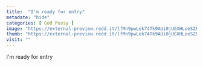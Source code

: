 ```yaml
---
title:  "I'm ready for entry"
metadate: "hide"
categories: [ God Pussy ]
image: "https://external-preview.redd.it/lfMn9pwLek74Tk9AUi0jUGXHLoeSZBjhMRfIe2V6b0s.jpg?auto=webp&s=7170ed49fd712f334606b4db188a2129028c9f16"
thumb: "https://external-preview.redd.it/lfMn9pwLek74Tk9AUi0jUGXHLoeSZBjhMRfIe2V6b0s.jpg?width=1080&crop=smart&auto=webp&s=867022398f4d9d3f0cf79ef8aff6c28a7a525d5b"
visit: ""
---
```

I'm ready for entry
